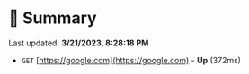 # 📖 Summary
Last updated: **3/21/2023, 8:28:18 PM**

- `GET` [https://google.com](https://google.com) - **Up** (372ms)
